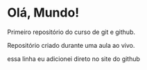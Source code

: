 # Olá, Mundo!
 Primeiro repositório do curso de git e github.


 Repositório criado durante uma aula ao vivo.
 
 essa linha eu adicionei direto no site do github

